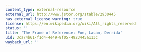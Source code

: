 ```yaml
---
content_type: external-resource
external_url: http://www.jstor.org/stable/2930445
has_external_license_warning: true
license: https://en.wikipedia.org/wiki/All_rights_reserved
status: ''
title: 'The Frame of Reference: Poe, Lacan, Derrida'
uid: 3ca74b61-f1d4-4e49-8f05-4923445a113c
wayback_url: ''
---
```

